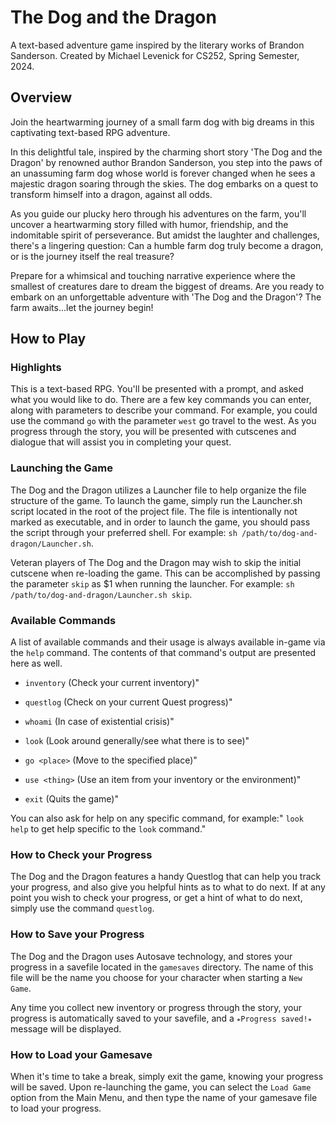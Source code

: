 # The Dog and the Dragon
A text-based adventure game inspired by the literary works of Brandon Sanderson. Created by Michael Levenick for CS252, Spring Semester, 2024.

## Overview
Join the heartwarming journey of a small farm dog with big dreams in this captivating text-based RPG adventure. 

In this delightful tale, inspired by the charming short story 'The Dog and the Dragon' by renowned author Brandon Sanderson, you step into the paws of an unassuming farm dog whose world is forever changed when he sees a majestic dragon soaring through the skies. The dog embarks on a quest to transform himself into a dragon, against all odds.

As you guide our plucky hero through his adventures on the farm, you'll uncover a heartwarming story filled with humor, friendship, and the indomitable spirit of perseverance. But amidst the laughter and challenges, there's a lingering question: Can a humble farm dog truly become a dragon, or is the journey itself the real treasure?

Prepare for a whimsical and touching narrative experience where the smallest of creatures dare to dream the biggest of dreams. Are you ready to embark on an unforgettable adventure with 'The Dog and the Dragon'? The farm awaits...let the journey begin!

## How to Play

### Highlights
This is a text-based RPG. You'll be presented with a prompt, and asked what you would like to do. There are a few key commands you can enter, along with parameters to describe your command. For example, you could use the command `go` with the parameter `west` go travel to the west. As you progress through the story, you will be presented with cutscenes and dialogue that will assist you in completing your quest.

### Launching the Game
The Dog and the Dragon utilizes a Launcher file to help organize the file structure of the game. To launch the game, simply run the Launcher.sh script located in the root of the project file. The file is intentionally not marked as executable, and in order to launch the game, you should pass the script through your preferred shell. For example: `sh /path/to/dog-and-dragon/Launcher.sh`.

Veteran players of The Dog and the Dragon may wish to skip the initial cutscene when re-loading the game. This can be accomplished by passing the parameter `skip` as $1 when running the launcher. For example: `sh /path/to/dog-and-dragon/Launcher.sh skip`.

### Available Commands
A list of available commands and their usage is always available in-game via the `help` command. The contents of that command's output are presented here as well.

- `inventory` (Check your current inventory)"
- `questlog` (Check on your current Quest progress)"
- `whoami` (In case of existential crisis)"
- `look` (Look around generally/see what there is to see)"

- `go <place>` (Move to the specified place)" 
- `use <thing>` (Use an item from your inventory or the environment)"

- `exit` (Quits the game)"

You can also ask for help on any specific command, for example:"
`look help` to get help specific to the `look` command."

### How to Check your Progress
The Dog and the Dragon features a handy Questlog that can help you track your progress, and also give you helpful hints as to what to do next. If at any point you wish to check your progress, or get a hint of what to do next, simply use the command `questlog`. 

### How to Save your Progress
The Dog and the Dragon uses Autosave technology, and stores your progress in a savefile located in the `gamesaves` directory. The name of this file will be the name you choose for your character when starting a `New Game`. 

Any time you collect new inventory or progress through the story, your progress is automatically saved to your savefile, and a `⭒Progress saved!⭒` message will be displayed. 

### How to Load your Gamesave
When it's time to take a break, simply exit the game, knowing your progress will be saved. Upon re-launching the game, you can select the `Load Game` option from the Main Menu, and then type the name of your gamesave file to load your progress.

